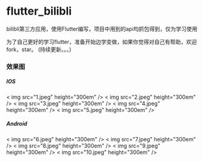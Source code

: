 # flutter_bilibli
bilibli第三方应用，使用Flutter编写，项目中用到的api均抓包得到，仅为学习使用

为了自己更好的学习flutter，准备开始边学变做，如果你觉得对自己有帮助，欢迎fork，star。
(持续更新。。。)

### 效果图
##### IOS

< img src="1.jpeg" height="300em" />
< img src="2.jpeg" height="300em" />
< img src="3.jpeg" height="300em" />
< img src="4.jpeg" height="300em" />
< img src="5.jpeg" height="300em" />

##### Android

< img src="6.jpeg" height="300em" />
< img src="7.jpeg" height="300em" />
< img src="8.jpeg" height="300em" />
< img src="9.jpeg" height="300em" />
< img src="10.jpeg" height="300em" />